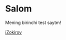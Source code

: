 

# Salom 
Mening birinchi test saytm!

[iZokirov](https://islombek94.github.io/GIT_GIST_TEST/ "Test sayt")
